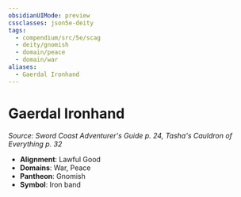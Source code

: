 ```yaml
---
obsidianUIMode: preview
cssclasses: json5e-deity
tags:
  - compendium/src/5e/scag
  - deity/gnomish
  - domain/peace
  - domain/war
aliases:
  - Gaerdal Ironhand
---
```

# Gaerdal Ironhand
*Source: Sword Coast Adventurer's Guide p. 24, Tasha's Cauldron of Everything p. 32* 

- **Alignment**: Lawful Good
- **Domains**: War, Peace
- **Pantheon**: Gnomish
- **Symbol**: Iron band

